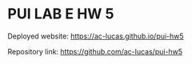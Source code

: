 # PUI LAB E HW 5

Deployed website: https://ac-lucas.github.io/pui-hw5

Repository link: https://github.com/ac-lucas/pui-hw5
